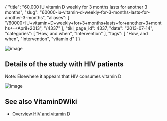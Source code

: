 {
    "title": "60,000 IU vitamin D weekly for 3 months lasts for another 3 months",
    "slug": "60000-iu-vitamin-d-weekly-for-3-months-lasts-for-another-3-months",
    "aliases": [
        "/60000+IU+vitamin+D+weekly+for+3+months+lasts+for+another+3+months+-+April+2013",
        "/4337"
    ],
    "tiki_page_id": 4337,
    "date": "2013-07-14",
    "categories": [
        "How, and when",
        "Intervention"
    ],
    "tags": [
        "How, and when",
        "Intervention",
        "vitamin d"
    ]
}


<img src="https://d378j1rmrlek7x.cloudfront.net/attachments/jpeg/50000-iu-weekly---1-year.jpg" alt="image">

## Details of the study with HIV patients

Note: Elsewhere it appears that HIV consumes vitamin D

<img src="https://d378j1rmrlek7x.cloudfront.net/attachments/jpeg/50000-iu-weekly.jpg" alt="image">

## See also VitaminDWiki

* [Overview HIV and vitamin D](/tags/overview-hiv-and-vitamin-d.html)